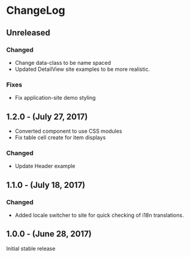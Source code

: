 ChangeLog
=========

Unreleased
----------
### Changed
* Change data-class to be name spaced
* Updated DetailView site examples to be more realistic.

### Fixes
* Fix application-site demo styling

1.2.0 - (July 27, 2017)
-----------------
* Converted component to use CSS modules
* Fix table cell create for item displays

### Changed
* Update Header example

1.1.0 - (July 18, 2017)
-----------------
### Changed
* Added locale switcher to site for quick checking of i18n translations.

1.0.0 - (June 28, 2017)
-----------------
Initial stable release
